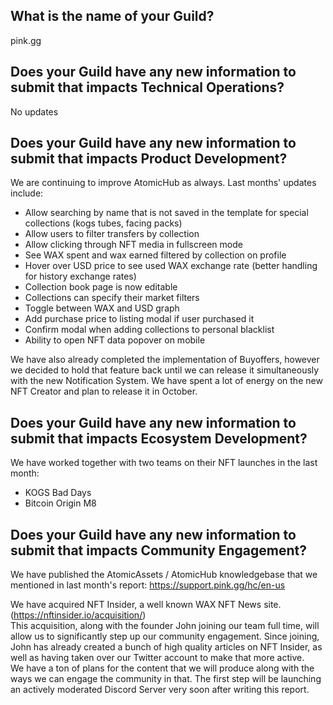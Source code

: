 ## What is the name of your Guild?

pink.gg

## Does your Guild have any new information to submit that impacts Technical Operations?

No updates

## Does your Guild have any new information to submit that impacts Product Development?

We are continuing to improve AtomicHub as always. Last months' updates include:

- Allow searching by name that is not saved in the template for special collections (kogs tubes, facing packs)
- Allow users to filter transfers by collection
- Allow clicking through NFT media in fullscreen mode
- See WAX spent and wax earned filtered by collection on profile
- Hover over USD price to see used WAX exchange rate (better handling for history exchange rates)
- Collection book page is now editable
- Collections can specify their market filters
- Toggle between WAX and USD graph
- Add purchase price to listing modal if user purchased it
- Confirm modal when adding collections to personal blacklist
- Ability to open NFT data popover on mobile

We have also already completed the implementation of Buyoffers, however we decided to hold that feature back until we can release it simultaneously with the new Notification System.
We have spent a lot of energy on the new NFT Creator and plan to release it in October.

## Does your Guild have any new information to submit that impacts Ecosystem Development?

We have worked together with two teams on their NFT launches in the last month:
- KOGS Bad Days
- Bitcoin Origin M8

## Does your Guild have any new information to submit that impacts Community Engagement?

We have published the AtomicAssets / AtomicHub knowledgebase that we mentioned in last month's report: https://support.pink.gg/hc/en-us

We have acquired NFT Insider, a well known WAX NFT News site. (https://nftinsider.io/acquisition/)  
This acquisition, along with the founder John joining our team full time, will allow us to significantly step up our community engagement. Since joining, John has already created a bunch of high quality articles on NFT Insider, as well as having taken over our Twitter account to make that more active.  
We have a ton of plans for the content that we will produce along with the ways we can engage the community in that. The first step will be launching an actively moderated Discord Server very soon after writing this report.
